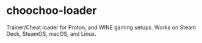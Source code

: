 # choochoo-loader
Trainer/Cheat loader for Proton, and WINE gaming setups. Works on Steam Deck, SteamOS, macOS, and Linux.
